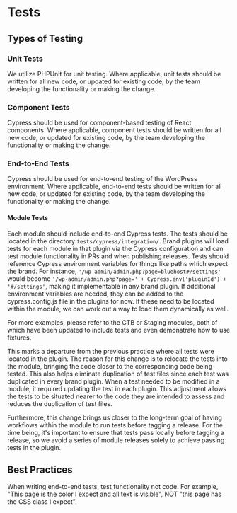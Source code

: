 # Tests

## Types of Testing

### Unit Tests

We utilize PHPUnit for unit testing. Where applicable, unit tests should be written for all new code, or updated
for existing code, by the team developing the functionality or making the change.

### Component Tests

Cypress should be used for component-based testing of React components. Where applicable, component tests should be
written for all new code, or updated for existing code, by the team developing the functionality or making the change.

### End-to-End Tests

Cypress should be used for end-to-end testing of the WordPress environment. Where applicable, end-to-end tests should be
written for all new code, or updated for existing code, by the team developing the functionality or making the change.

#### Module Tests

Each module should include end-to-end Cypress tests. The tests should be located in the directory `tests/cypress/integration/`. Brand plugins will load tests for each module in that plugin via the Cypress configuration and can test module functionality in PRs and when publishing releases. Tests should reference Cypress environment variables for things like paths which expect the brand. For instance, `'/wp-admin/admin.php?page=bluehost#/settings'` would become `'/wp-admin/admin.php?page=' + Cypress.env('pluginId') + '#/settings'`, making it implementable in any brand plugin. If additional environment variables are needed, they can be added to the cypress.config.js file in the plugins for now. If these need to be located within the module, we can work out a way to load them dynamically as well.

For more examples, please refer to the CTB or Staging modules, both of which have been updated to include tests and even demonstrate how to use fixtures.

This marks a departure from the previous practice where all tests were located in the plugin. The reason for this change is to relocate the tests into the module, bringing the code closer to the corresponding code being tested. This also helps eliminate duplication of test files since each test was duplicated in every brand plugin. When a test needed to be modified in a module, it required updating the test in each plugin. This adjustment allows the tests to be situated nearer to the code they are intended to assess and reduces the duplication of test files.

Furthermore, this change brings us closer to the long-term goal of having workflows within the module to run tests before tagging a release. For the time being, it's important to ensure that tests pass locally before tagging a release, so we avoid a series of module releases solely to achieve passing tests in the plugin.

## Best Practices

When writing end-to-end tests, test functionality not code. For example, "This page is the color I expect and all 
text is visible", NOT "this page has the CSS class I expect".
